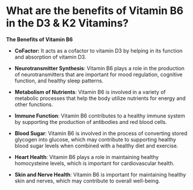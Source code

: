 # What are the benefits of Vitamin B6 in the D3 & K2 Vitamins?

**The Benefits of Vitamin B6** 

- **CoFactor:** It acts as a cofactor to vitamin D3 by helping in its function and absorption of vitamin D3. 

- **Neurotransmitter Synthesis**: Vitamin B6 plays a role in the production of neurotransmitters that are important for mood regulation, cognitive function, and healthy sleep patterns. 

- **Metabolism of Nutrients**: Vitamin B6 is involved in a variety of metabolic processes that help the body utilize nutrients for energy and other functions. 

- **Immune Function**: Vitamin B6 contributes to a healthy immune system by supporting the production of antibodies and red blood cells. 

- **Blood Sugar**: Vitamin B6 is involved in the process of converting stored glycogen into glucose, which may contribute to supporting healthy blood sugar levels when combined with a healthy diet and exercise.  

- **Heart Health**: Vitamin B6 plays a role in maintaining healthy homocysteine levels, which is important for cardiovascular health. 

- **Skin and Nerve Health**: Vitamin B6 is important for maintaining healthy skin and nerves, which may contribute to overall well-being.
